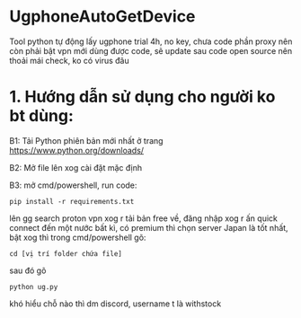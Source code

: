 # UgphoneAutoGetDevice
Tool python tự động lấy ugphone trial 4h, no key, chưa code phần proxy nên còn phải bật vpn mới dùng được code, sẽ update sau
code open source nên thoải mái check, ko có virus đâu
# 1. Hướng dẫn sử dụng cho người ko bt dùng:

B1: Tải Python phiên bản mới nhất ở trang https://www.python.org/downloads/

B2: Mở file lên xog cài đặt mặc định

B3: mở cmd/powershell, run code:
```
pip install -r requirements.txt
```
lên gg search proton vpn xog r tải bản free về, đăng nhập xog r ấn quick connect đến một nước bất kì, có premium thì chọn server Japan là tốt nhất, bật xog thì trong cmd/powershell gõ:
```
cd [vị trí folder chứa file]
```
sau đó gõ 
```
python ug.py
```
khó hiểu chỗ nào thì dm discord, username t là withstock


